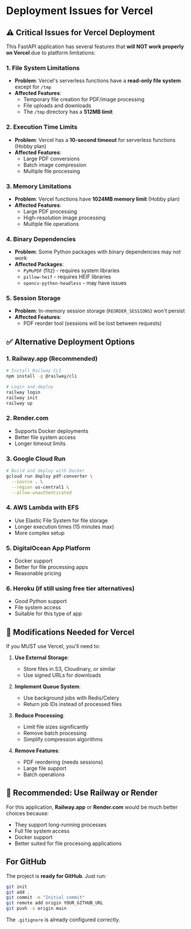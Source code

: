 # Deployment Issues for Vercel

## ⚠️ Critical Issues for Vercel Deployment

This FastAPI application has several features that **will NOT work properly on Vercel** due to platform limitations:

### 1. **File System Limitations**
- **Problem**: Vercel's serverless functions have a **read-only file system** except for `/tmp`
- **Affected Features**:
  - Temporary file creation for PDF/image processing
  - File uploads and downloads
  - The `/tmp` directory has a **512MB limit**

### 2. **Execution Time Limits**
- **Problem**: Vercel has a **10-second timeout** for serverless functions (Hobby plan)
- **Affected Features**:
  - Large PDF conversions
  - Batch image compression
  - Multiple file processing

### 3. **Memory Limitations**
- **Problem**: Vercel functions have **1024MB memory limit** (Hobby plan)
- **Affected Features**:
  - Large PDF processing
  - High-resolution image processing
  - Multiple file operations

### 4. **Binary Dependencies**
- **Problem**: Some Python packages with binary dependencies may not work
- **Affected Packages**:
  - `PyMuPDF` (fitz) - requires system libraries
  - `pillow-heif` - requires HEIF libraries
  - `opencv-python-headless` - may have issues

### 5. **Session Storage**
- **Problem**: In-memory session storage (`REORDER_SESSIONS`) won't persist
- **Affected Features**:
  - PDF reorder tool (sessions will be lost between requests)

## ✅ Alternative Deployment Options

### 1. **Railway.app** (Recommended)
```bash
# Install Railway CLI
npm install -g @railway/cli

# Login and deploy
railway login
railway init
railway up
```

### 2. **Render.com**
- Supports Docker deployments
- Better file system access
- Longer timeout limits

### 3. **Google Cloud Run**
```bash
# Build and deploy with Docker
gcloud run deploy pdf-converter \
  --source . \
  --region us-central1 \
  --allow-unauthenticated
```

### 4. **AWS Lambda with EFS**
- Use Elastic File System for file storage
- Longer execution times (15 minutes max)
- More complex setup

### 5. **DigitalOcean App Platform**
- Docker support
- Better for file processing apps
- Reasonable pricing

### 6. **Heroku** (if still using free tier alternatives)
- Good Python support
- File system access
- Suitable for this type of app

## 🔧 Modifications Needed for Vercel

If you MUST use Vercel, you'll need to:

1. **Use External Storage**:
   - Store files in S3, Cloudinary, or similar
   - Use signed URLs for downloads

2. **Implement Queue System**:
   - Use background jobs with Redis/Celery
   - Return job IDs instead of processed files

3. **Reduce Processing**:
   - Limit file sizes significantly
   - Remove batch processing
   - Simplify compression algorithms

4. **Remove Features**:
   - PDF reordering (needs sessions)
   - Large file support
   - Batch operations

## 📝 Recommended: Use Railway or Render

For this application, **Railway.app** or **Render.com** would be much better choices because:
- They support long-running processes
- Full file system access
- Docker support
- Better suited for file processing applications

## For GitHub

The project is **ready for GitHub**. Just run:
```bash
git init
git add .
git commit -m "Initial commit"
git remote add origin YOUR_GITHUB_URL
git push -u origin main
```

The `.gitignore` is already configured correctly.
